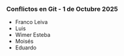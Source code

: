 ### Conflictos en Git - 1 de Octubre 2025

- Franco Leiva
- Luis 
- Wimer Esteba
- Moisés
- Eduardo

